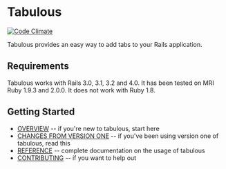 # Tabulous

[![Code Climate](https://codeclimate.com/github/techiferous/tabulous.png)](https://codeclimate.com/github/techiferous/tabulous)

Tabulous provides an easy way to add tabs to your Rails application.

## Requirements

Tabulous works with Rails 3.0, 3.1, 3.2 and 4.0.  It has been tested on MRI Ruby 1.9.3 and 2.0.0.  It does not work with Ruby 1.8.

## Getting Started

* [OVERVIEW](OVERVIEW.md) -- if you're new to tabulous, start here
* [CHANGES FROM VERSION ONE](CHANGES_FROM_VERSION_ONE.md) -- if you've been using version one of tabulous, read this
* [REFERENCE](REFERENCE.md) -- complete documentation on the usage of tabulous
* [CONTRIBUTING](CONTRIBUTING.md) -- if you want to help out
